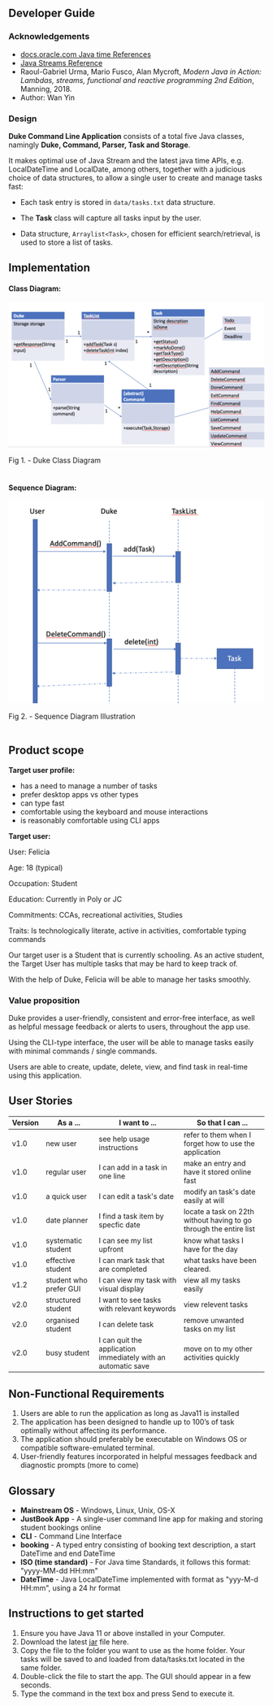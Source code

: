 ## Developer Guide

### Acknowledgements

- [docs.oracle.com Java time References](https://docs.oracle.com/en/java/javase/11/docs/api/java.base/java/time/LocalDateTime.html)
- [Java Streams Reference](http://tutorials.jenkov.com/java-functional-programming/streams.html)
- Raoul-Gabriel Urma, Mario Fusco, Alan Mycroft, *Modern Java in Action: Lambdas, streams, functional and reactive programming 2nd Edition*, Manning, 2018.
- Author: Wan Yin


### Design

**Duke Command Line Application** consists of a total five Java classes, namingly **Duke, Command, Parser, Task and Storage**. 

It makes optimal use of Java Stream and the latest java time APIs, e.g. LocalDateTime and LocalDate, among others, together with a judicious choice of data structures, to allow a single user to create and manage tasks fast:

- Each task  entry is stored in `data/tasks.txt` data structure.

- The **Task** class will capture all tasks input by the user.

- Data structure, `Arraylist<Task>`, chosen for efficient search/retrieval, is used to store a list of tasks.


## Implementation

#### Class Diagram:

![Class Diag.](ClassDiagram.png)

Fig 1. - Duke Class Diagram <br/><br/>

#### Sequence Diagram:

![Seq Diag.](SeqDiagram.png)

Fig 2. - Sequence Diagram Illustration<br/><br/>




## Product scope
**Target user profile:**

- has a need to manage a number of tasks
- prefer desktop apps vs other types
- can type fast
- comfortable using the keyboard and mouse interactions
- is reasonably comfortable using CLI apps

**Target user:**

User: Felicia

Age: 18 (typical)

Occupation: Student

Education: Currently in Poly or JC

Commitments: CCAs, recreational activities, Studies

Traits: Is technologically literate, active in activities, comfortable typing commands

Our target user is a Student that is currently schooling. As an active student, the Target User has multiple tasks that may be hard to keep track of. 

With the help of Duke, Felicia will be able to manage her tasks smoothly.


### Value proposition


Duke provides a user-friendly, consistent and error-free interface, as well as helpful message feedback or alerts to users, throughout the app use. 

Using the CLI-type interface, the user will be able to manage tasks easily with minimal commands / single commands.

Users are able to create, update, delete, view, and find task in real-time using this application.


## User Stories

|Version| As a ... | I want to ... | So that I can ...|
|--------|----------|---------------|------------------|
|v1.0|new user|see help usage instructions|refer to them when I forget how to use the application|
|v1.0|regular user|I can add in a task in one line|make an entry and have it stored online fast|
|v1.0|a quick user|I can edit a task's date|modify an task's date easily at will|
|v1.0|date planner|I find a task item by specfic date|locate a task on 22th without having to go through the entire list|
|v1.0|systematic student|I can see my list upfront |know what tasks I have for the day|
|v1.0|effective student|I can mark task that are completed |what tasks have been cleared.|
|v1.2|student who prefer GUI|I can view my task with visual display|view all my tasks easily|
|v2.0|structured student|I want to see tasks with relevant keywords|view relevent tasks|
|v2.0|organised student|I can delete task |remove unwanted tasks on my list|
|v2.0|busy student|I can quit the application immediately with an automatic save|move on to my other activities quickly|


## Non-Functional Requirements
1. Users are able to run the application as long as Java11 is installed
2. The application has been designed to handle up to 100’s of task optimally without affecting its performance.
3. The application should preferably be executable on Windows OS or compatible software-emulated terminal.
4. User-friendly features incorporated in helpful messages feedback and diagnostic prompts (more to come)


## Glossary

* **Mainstream OS** - Windows, Linux, Unix, OS-X
* **JustBook App**  - A single-user command line app for making and storing student bookings online
* **CLI**           - Command Line Interface
* **booking**       - A typed entry consisting of booking text description, a start DateTime and end DateTime
* **ISO (time standard)** - For Java time Standards, it follows this format: "yyyy-MM-dd HH:mm"
* **DateTime**     - Java LocalDateTime implemented with format as "yyy-M-d HH:mm", using a 24 hr format

## Instructions to get started

1. Ensure you have Java 11 or above installed in your Computer.
2. Download the latest [jar](https://github.com/yinyin377/ip/releases) file here.
3. Copy the file to the folder you want to use as the home folder. Your tasks will be saved to and loaded from data/tasks.txt located in the same folder.
4. Double-click the file to start the app. The GUI should appear in a few seconds.
5. Type the command in the text box and press Send to execute it.
